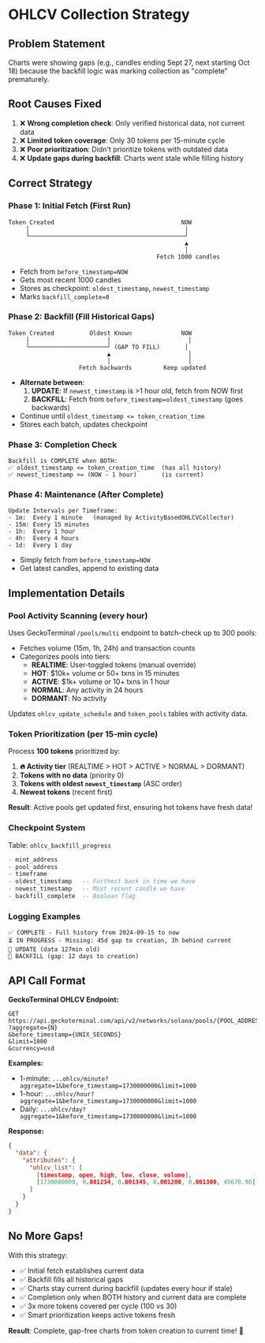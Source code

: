 # OHLCV Collection Strategy

## Problem Statement
Charts were showing gaps (e.g., candles ending Sept 27, next starting Oct 18) because the backfill logic was marking collection as "complete" prematurely.

## Root Causes Fixed
1. ❌ **Wrong completion check**: Only verified historical data, not current data
2. ❌ **Limited token coverage**: Only 30 tokens per 15-minute cycle
3. ❌ **Poor prioritization**: Didn't prioritize tokens with outdated data
4. ❌ **Update gaps during backfill**: Charts went stale while filling history

## Correct Strategy

### Phase 1: Initial Fetch (First Run)
```
Token Created                                    NOW
     │                                            │
     └────────────────────────────────────────────┘
                                                  ▲
                                                  │
                                          Fetch 1000 candles
```
- Fetch from `before_timestamp=NOW`
- Gets most recent 1000 candles
- Stores as checkpoint: `oldest_timestamp`, `newest_timestamp`
- Marks `backfill_complete=0`

### Phase 2: Backfill (Fill Historical Gaps)
```
Token Created          Oldest Known              NOW
     │                      │                      │
     └──────────────────────┘ (GAP TO FILL)       │
                            ▲                      │
                            │                      │
                    Fetch backwards         Keep updated
```
- **Alternate between**:
  1. **UPDATE**: If `newest_timestamp` is >1 hour old, fetch from NOW first
  2. **BACKFILL**: Fetch from `before_timestamp=oldest_timestamp` (goes backwards)
- Continue until `oldest_timestamp <= token_creation_time`
- Stores each batch, updates checkpoint

### Phase 3: Completion Check
```
Backfill is COMPLETE when BOTH:
✅ oldest_timestamp <= token_creation_time  (has all history)
✅ newest_timestamp >= (NOW - 1 hour)       (is current)
```

### Phase 4: Maintenance (After Complete)
```
Update Intervals per Timeframe:
- 1m:  Every 1 minute   (managed by ActivityBasedOHLCVCollector)
- 15m: Every 15 minutes
- 1h:  Every 1 hour
- 4h:  Every 4 hours
- 1d:  Every 1 day
```
- Simply fetch from `before_timestamp=NOW`
- Get latest candles, append to existing data

## Implementation Details

### Pool Activity Scanning (every hour)
Uses GeckoTerminal `/pools/multi` endpoint to batch-check up to 300 pools:
- Fetches volume (15m, 1h, 24h) and transaction counts
- Categorizes pools into tiers:
  - **REALTIME**: User-toggled tokens (manual override)
  - **HOT**: $10k+ volume or 50+ txns in 15 minutes
  - **ACTIVE**: $1k+ volume or 10+ txns in 1 hour
  - **NORMAL**: Any activity in 24 hours
  - **DORMANT**: No activity

Updates `ohlcv_update_schedule` and `token_pools` tables with activity data.

### Token Prioritization (per 15-min cycle)
Process **100 tokens** prioritized by:
1. **🔥 Activity tier** (REALTIME > HOT > ACTIVE > NORMAL > DORMANT)
2. **Tokens with no data** (priority 0)
3. **Tokens with oldest `newest_timestamp`** (ASC order)
4. **Newest tokens** (recent first)

**Result**: Active pools get updated first, ensuring hot tokens have fresh data!

### Checkpoint System
Table: `ohlcv_backfill_progress`
```sql
- mint_address
- pool_address
- timeframe
- oldest_timestamp   -- Furthest back in time we have
- newest_timestamp   -- Most recent candle we have
- backfill_complete  -- Boolean flag
```

### Logging Examples
```
✅ COMPLETE - Full history from 2024-09-15 to now
⏳ IN PROGRESS - Missing: 45d gap to creation, 3h behind current
🔄 UPDATE (data 127min old)
🔄 BACKFILL (gap: 12 days to creation)
```

## API Call Format

**GeckoTerminal OHLCV Endpoint:**
```
GET https://api.geckoterminal.com/api/v2/networks/solana/pools/{POOL_ADDRESS}/ohlcv/{TIMEFRAME}
?aggregate={N}
&before_timestamp={UNIX_SECONDS}
&limit=1000
&currency=usd
```

**Examples:**
- 1-minute: `...ohlcv/minute?aggregate=1&before_timestamp=1730000000&limit=1000`
- 1-hour: `...ohlcv/hour?aggregate=1&before_timestamp=1730000000&limit=1000`
- Daily: `...ohlcv/day?aggregate=1&before_timestamp=1730000000&limit=1000`

**Response:**
```json
{
  "data": {
    "attributes": {
      "ohlcv_list": [
        [timestamp, open, high, low, close, volume],
        [1730000000, 0.001234, 0.001345, 0.001200, 0.001300, 45678.90]
      ]
    }
  }
}
```

## No More Gaps!

With this strategy:
- ✅ Initial fetch establishes current data
- ✅ Backfill fills all historical gaps
- ✅ Charts stay current during backfill (updates every hour if stale)
- ✅ Completion only when BOTH history and current data are complete
- ✅ 3x more tokens covered per cycle (100 vs 30)
- ✅ Smart prioritization keeps active tokens fresh

**Result**: Complete, gap-free charts from token creation to current time! 🎯
